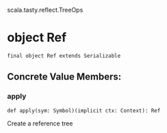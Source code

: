 scala.tasty.reflect.TreeOps
# object Ref

<pre><code class="language-scala" >final object Ref extends Serializable</pre></code>
## Concrete Value Members:
### apply
<pre><code class="language-scala" >def apply(sym: Symbol)(implicit ctx: Context): Ref</pre></code>
Create a reference tree

